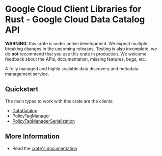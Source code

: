 # Google Cloud Client Libraries for Rust - Google Cloud Data Catalog API

<!-- Code generated by sidekick. DO NOT EDIT. -->

**WARNING:** this crate is under active development. We expect multiple breaking
changes in the upcoming releases. Testing is also incomplete, we do **not**
recommend that you use this crate in production. We welcome feedback about the
APIs, documentation, missing features, bugs, etc.

A fully managed and highly scalable data discovery and metadata management
service.

## Quickstart

The main types to work with this crate are the clients:

* [DataCatalog](https://docs.rs/google-cloud-datacatalog-v1/latest/google_cloud_datacatalog_v1/client/struct.DataCatalog.html)
* [PolicyTagManager](https://docs.rs/google-cloud-datacatalog-v1/latest/google_cloud_datacatalog_v1/client/struct.PolicyTagManager.html)
* [PolicyTagManagerSerialization](https://docs.rs/google-cloud-datacatalog-v1/latest/google_cloud_datacatalog_v1/client/struct.PolicyTagManagerSerialization.html)

## More Information

* Read the [crate's documentation](https://docs.rs/google-cloud-datacatalog-v1/latest/google-cloud-datacatalog-v1)
